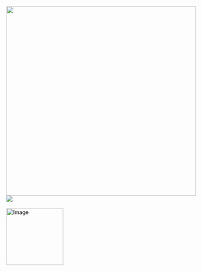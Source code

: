 
<img src="https://github-readme-stats.vercel.app/api?username=samhomesss&show_icons=true&theme=tokyonight" width="500"/>
<br/>

<!-- Top Languages -->
<a href="https://github.com/anuraghazra/github-readme-stats">
  <img src="https://github-readme-stats.vercel.app/api/top-langs/?username=samhomesss&langs_count=8"/>
</a>

<br/>
<br/>
<img width="150" height="150" alt="Image" src="https://github.com/user-attachments/assets/f805334e-e7ca-4787-a650-ccb7116d2224"/>


